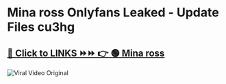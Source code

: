 
 # Mina ross Onlyfans Leaked - Update Files cu3hg

## <h2><a href="https://clipsfans.com/Mina_ross&ref=git">🔗 Click to LINKS ⏩⏩ 👉 🟢 Mina ross </a></h2>

<a href="https://clipsfans.com/Mina_ross&ref=git" rel="nofollow" data-target="animated-image.originalLink"><img src="https://i.ibb.co.com/xMMVF88/686577567.gif" alt="Viral Video Original" style="max-width: 100%; display: inline-block;" data-target="animated-image.originalImage"></a>

